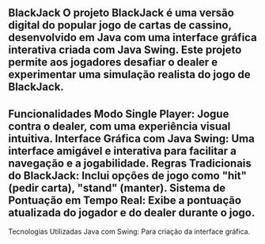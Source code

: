 BlackJack
O projeto BlackJack é uma versão digital do popular jogo de cartas de cassino, 
desenvolvido em Java com uma interface gráfica interativa criada com Java Swing. Este projeto permite aos jogadores desafiar o dealer e experimentar uma simulação realista do jogo de BlackJack.
----------------------------------------------------
Funcionalidades
Modo Single Player: Jogue contra o dealer, com uma experiência visual intuitiva.
Interface Gráfica com Java Swing: Uma interface amigável e interativa para facilitar a navegação e a jogabilidade.
Regras Tradicionais do BlackJack: Inclui opções de jogo como "hit" (pedir carta), "stand" (manter).
Sistema de Pontuação em Tempo Real: Exibe a pontuação atualizada do jogador e do dealer durante o jogo.
-----------------------------------------------------
Tecnologias Utilizadas
Java com Swing: Para criação da interface gráfica.
